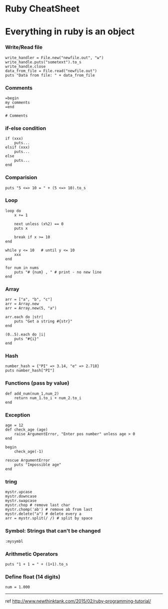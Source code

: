 # Ruby CheatSheet


# Everything in ruby is an object


### Write/Read file
    write_handler = File.new("newfile.out", "w")
    write_handle.puts("sometext").to_s
    write_handle.close
    data_from_file = File.read("newfile.out")
    puts "Data from file: " + data_from_file

### Comments
    =begin
    my comments
    =end

    # Comments

### if-else condition

```
if (xxx)
    puts...
elsif (xxx)
    puts...
else
    puts...
end
```

### Comparision
    puts "5 <=> 10 = " + (5 <=> 10).to_s

### Loop

    loop do
        x += 1

        next unless (x%2) == 0
        puts x

        break if x >= 10
    end

    while y <= 10   # until y <= 10
        xxx
    end

    for num in nums
        puts "# {num} , " # print - no new line
    end

### Array
    arr = ["a", "b", "c"]
    arr = Array.new
    arr = Array.new(5, "a")

    arr.each do |str|
        puts "Get a string #{str}"
    end

    (0..5).each do |i|
        puts "#{i}"
    end

    
### Hash
    number_hash = {"PI" => 3.14, "e" => 2.718}
    puts number_hash["PI"]

### Functions  (pass by value)
```
def add_num(num_1,num_2)
    return num_1.to_i + num_2.to_i
end
```

### Exception
```
age = 12
def check_age (age)
    raise ArgumentError, "Enter pos number" unless age > 0
end

begin
    check_age(-1)

rescue ArgumentError
    puts "Impossible age"
end
```

### tring 
    mystr.upcase
    mystr.downcase
    mystr.swapcase
    mystr.chop # remove last char
    mystr.chomp('ab') # remove ab from last
    mystr.delete("a") # delete every a
    arr = mystr.split(/ /) # split by space

### Symbol: Strings that can't be changed
    :mysymbl


### Arithmetic Operators
    puts "1 + 1 = " + (1+1).to_s

### Define float (14 digits)
    num = 1.000


---

ref
http://www.newthinktank.com/2015/02/ruby-programming-tutorial/


